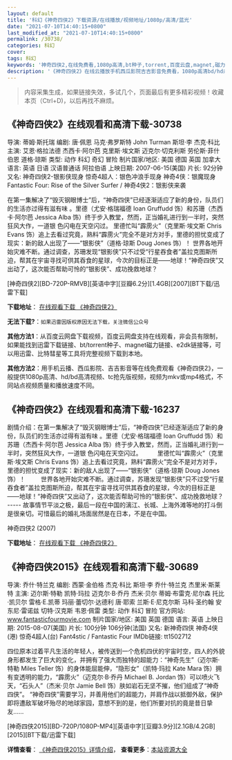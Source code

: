 ```yaml
---
layout: default
title: '科幻《神奇四侠2》下载资源/在线播放/视频地址/1080p/高清/蓝光'
date: "2021-07-10T14:40:15+0800"
last_modified_at: "2021-07-10T14:40:15+0800"
permalink: /30738/
categories: 科幻
cover:
tags: 科幻
keywords: '神奇四侠2,在线免费看,1080p高清,bt种子,torrent,百度云盘,magnet,磁力链,迅雷下载资源'
description: '《神奇四侠2》在线云播放手机西瓜影院吉吉影音免费看，1080p高清bd/hd未删减完整版和tc抢先枪版，mkv/mp4格式，附带bt/torrent种子、magnet/磁力链、百度云盘、网盘资源迅雷下载链接'
---
```


>内容采集生成，如果链接失效，多试几个，页面最后有更多精彩视频！收藏本页（Ctrl+D)，以后再找不麻烦。


## 《神奇四侠2》在线观看和高清下载-30738

导演: 蒂姆·斯托瑞 编剧: 唐·佩恩 马克·弗罗斯特 John Turman 斯坦·李 杰克·科比 主演: 艾恩·格拉法德 杰西卡·阿尔芭 克里斯·埃文斯 迈克尔·切克利斯 劳伦斯·菲什伯恩 道格·琼斯 类型: 动作 科幻 奇幻 冒险 制片国家/地区: 美国 德国 英国 加拿大 语言: 英语 日语 汉语普通话 阿拉伯语 上映日期: 2007-06-15(美国) 片长: 92分钟 又名: 神奇四侠2-银影侠现身 惊奇4超人：银色冲浪手现身 神奇4侠：银魔现身 Fantastic Four: Rise of the Silver Surfer / 神奇4侠2：银影侠来袭

在第一集解决了“毁灭钢眼博士”后，“神奇四侠”已经逐渐适应了新的身份，队员们的生活亦过得有滋有味 。里德（尤安·格瑞福德 Ioan Gruffudd 饰）和苏珊（杰西卡·阿尔芭 Jessica Alba 饰）终于步入教堂，然而，正当婚礼进行到一半时，突然狂风大作，一道银 色闪电在天空闪过。 里德忙叫“霹雳火”（克里斯·埃文斯 Chris Evans 饰）追上去看过究竟，熟料“霹雳火”完全不是对方对手，里德的担忧变成了现实：新的敌人出现了――“银影侠”（道格·琼斯 Doug Jones 饰）！ 世界各地开始灾难不断。通过调查，苏珊发现“银影侠”只不过受“行星吞食者”盖拉克图斯所迫，帮其在宇宙寻找可供其吞食的星球，今次的目标正是――地球！“神奇四侠”又出动了，这次能否帮助可怜的“银影侠”、成功挽救地球？


[神奇四侠2][BD-720P-RMVB][英语中字][豆瓣6.2分][1.4GB][2007][BT下载/迅雷下载]

**下载地址**： [在线观看下载 《神奇四侠2》](https://www.btdx8.com/torrent/fantastic_four_rise_of_the_silver_surfer_2007.html) 


**无法下载?**：`如果迅雷因版权原因无法下载，关注微信公众号 `

**其他方法1**：从百度云网盘下载视频，百度云网盘支持在线观看，非会员有限制，如果能找到迅雷下载链接、bt/torrent种子、magnet磁力链接、e2dk链接等，可以用迅雷、比特彗星等工具将完整视频下载到本地。

**其他方法2**：用手机云播、西瓜影院、吉吉影音等在线免费观看《神奇四侠2》，一般提供1080p高清、hd/bd高清视频、tc抢先版视频，视频为mkv或mp4格式，不同站点视频质量和播放速度不同。


## 《神奇四侠2》在线观看和高清下载-16237

剧情介绍：在第一集解决了“毁灭钢眼博士”后，“神奇四侠”已经逐渐适应了新的身份，队员们的生活亦过得有滋有味 。里德（尤安·格瑞福德 Ioan Gruffudd 饰）和苏珊（杰西卡·阿尔芭 Jessica Alba 饰）终于步入教堂，然而，正当婚礼进行到一半时，突然狂风大作，一道银 色闪电在天空闪过。  　　里德忙叫“霹雳火”（克里斯·埃文斯 Chris Evans 饰）追上去看过究竟，熟料“霹雳火”完全不是对方对手，里德的担忧变成了现实：新的敌人出现了――“银影侠”（道格·琼斯 Doug Jones 饰）！  　　世界各地开始灾难不断。通过调查，苏珊发现“银影侠”只不过受“行星吞食者”盖拉克图斯所迫，帮其在宇宙寻找可供其吞食的星球，今次的目标正是――地球！“神奇四侠”又出动了，这次能否帮助可怜的“银影侠”、成功挽救地球？ ----- 故事情节平淡之极，最后一段在中国的漓江、长城、上海外滩等地的打斗倒是很亲切。可惜最后的婚礼场面居然是在日本，不是在中国。


神奇四侠2 (2007)

**下载地址**： [在线观看下载 《神奇四侠2》](https://www.btbtdy.me/btdy/dy4152.html) 


## 《神奇四侠2015》在线观看和高清下载-30689

导演: 乔什·特兰克 编剧: 西蒙·金伯格 杰克·科比 斯坦·李 乔什·特兰克 杰里米·斯莱特 主演: 迈尔斯·特勒 凯特·玛拉 迈克尔·B·乔丹 杰米·贝尔 蒂姆·布雷克·尼尔森 托比·凯贝尔 雷格·E.凯蒂 玛丽·蕾切尔·达德利 唐·耶索 兰斯·E·尼克尔斯 马科·圣约翰 安东尼·雷诺兹 切特·汉克斯 韦恩·佩雷 类型: 动作 科幻 冒险 官方网站: www.fantasticfourmovie.com 制片国家/地区: 美国 英国 德国 语言: 英语 上映日期: 2015-08-07(美国) 片长: 100分钟 106分钟(法国) 又名: 新神奇四侠 神奇4侠(港) 惊奇4超人(台) Fant4stic / Fantastic Four IMDb链接: tt1502712

四位原本过着平凡生活的年轻人，被传送到一个危机四伏的宇宙时空，四人的外貌身形都发生了巨大的变化，并拥有了强大而独特的超能力：“神奇先生”（迈尔斯·特勒 Miles Teller 饰）的身体能屈能伸，“隐形女”（凯特·玛拉 Kate Mara 饰）拥有变透明的能力，“霹雳火”（迈克尔·B·乔丹 Michael B. Jordan 饰）可以喷火飞天，“石头人”（杰米·贝尔 Jamie Bell 饰）肤如岩石无坚不摧，他们组成了“神奇四侠”。 “神奇四侠”需要学习，并善用他们的超能力，并肩作战以抵御外敌，保护即将遭敌军破坏殆尽的地球家园，意想不到的是，他们所要对抗的竟是昔日挚友……


[神奇四侠2015][BD-720P/1080P-MP4][英语中字][豆瓣3.9分][2.1GB/4.2GB][2015][BT下载/迅雷下载]

**详情查看**： [《神奇四侠2015》详情介绍](/movie/30689/)， **查看更多**：[本站资源大全](/movie/t/all/)

